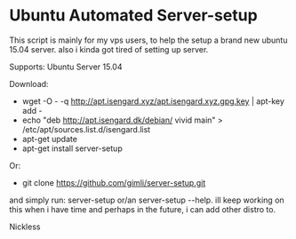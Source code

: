 # Ubuntu Automated Server-setup

This script is mainly for my vps users, to help the setup a brand new ubuntu 15.04 server.
also i kinda got tired of setting up server.

Supports: Ubuntu Server 15.04

Download:
- wget -O - -q http://apt.isengard.xyz/apt.isengard.xyz.gpg.key | apt-key add -
- echo "deb http://apt.isengard.dk/debian/ vivid main" > /etc/apt/sources.list.d/isengard.list
- apt-get update
- apt-get install server-setup

Or:
- git clone https://github.com/gimli/server-setup.git

and simply run: server-setup or/an server-setup --help.
ill keep working on this when i have time and perhaps in the future,
i can add other distro to. 

Nickless
